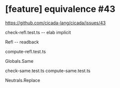 # [feature] equivalence #43

https://github.com/cicada-lang/cicada/issues/43

check-refl.test.ts -- elab implicit

Refl -- readback

compute-refl.test.ts

Globals.Same

check-same.test.ts
compute-same.test.ts

Neutrals.Replace
